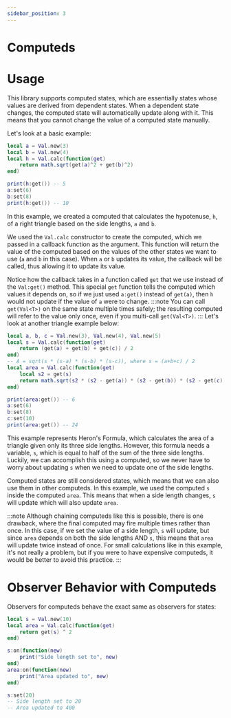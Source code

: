 ```yaml
---
sidebar_position: 3
---
```

# Computeds
# Usage
This library supports computed states, which are essentially states whose values are derived from dependent states. When a dependent state changes, the computed state will automatically update along with it. This means that you cannot change the value of a computed state manually.

Let's look at a basic example:
```lua
local a = Val.new(3)
local b = Val.new(4)
local h = Val.calc(function(get)
	return math.sqrt(get(a)^2 + get(b)^2)
end)

print(h:get()) -- 5
a:set(6)
b:set(8)
print(h:get()) -- 10
```
In this example, we created a computed that calculates the hypotenuse, `h`, of a right triangle based on the side lengths, `a` and `b`.

We used the `Val.calc` constructor to create the computed, which we passed in a callback function as the argument. This function will return the value of the computed based on the values of the other states we want to use (`a` and `b` in this case). When `a` or `b` updates its value, the callback will be called, thus allowing it to update its value.

Notice how the callback takes in a function called `get` that we use instead of the `Val:get()` method. This special `get` function tells the computed which values it depends on, so if we just used `a:get()` instead of `get(a)`, then `h` would not update if the value of `a` were to change.
:::note
You can call `get(Val<T>)` on the same state multiple times safely; the resulting computed will refer to the value only once, even if you multi-call `get(Val<T>)`.
:::
Let's look at another triangle example below:
```lua
local a, b, c = Val.new(3), Val.new(4), Val.new(5)
local s = Val.calc(function(get)
	return (get(a) + get(b) + get(c)) / 2
end)
-- A = sqrt(s * (s-a) * (s-b) * (s-c)), where s = (a+b+c) / 2
local area = Val.calc(function(get)
	local s2 = get(s)
	return math.sqrt(s2 * (s2 - get(a)) * (s2 - get(b)) * (s2 - get(c)))
end)

print(area:get()) -- 6
a:set(6)
b:set(8)
c:set(10)
print(area:get()) -- 24
```
This example represents Heron's Formula, which calculates the area of a triangle given only its three side lengths. However, this formula needs a variable, `s`, which is equal to half of the sum of the three side lengths. Luckily, we can accomplish this using a computed, so we never have to worry about updating `s` when we need to update one of the side lengths.

Computed states are still considered states, which means that we can also use them in other computeds. In this example, we used the computed `s` inside the computed `area`. This means that when a side length changes, `s` will update which will also update `area`.

:::note
Although chaining computeds like this is possible, there is one drawback, where the final computed may fire multiple times rather than once. In this case, if we set the value of a side length, `s` will update, but since `area` depends on both the side lengths AND `s`, this means that `area` will update twice instead of once. For small calculations like in this example, it's not really a problem, but if you were to have expensive computeds, it would be better to avoid this practice.
:::
# Observer Behavior with Computeds
Observers for computeds behave the exact same as observers for states:
```lua
local s = Val.new(10)
local area = Val.calc(function(get)
	return get(s) ^ 2
end)

s:on(function(new)
	print("Side length set to", new)
end)
area:on(function(new)
	print("Area updated to", new)
end)

s:set(20)
-- Side length set to 20
-- Area updated to 400
```